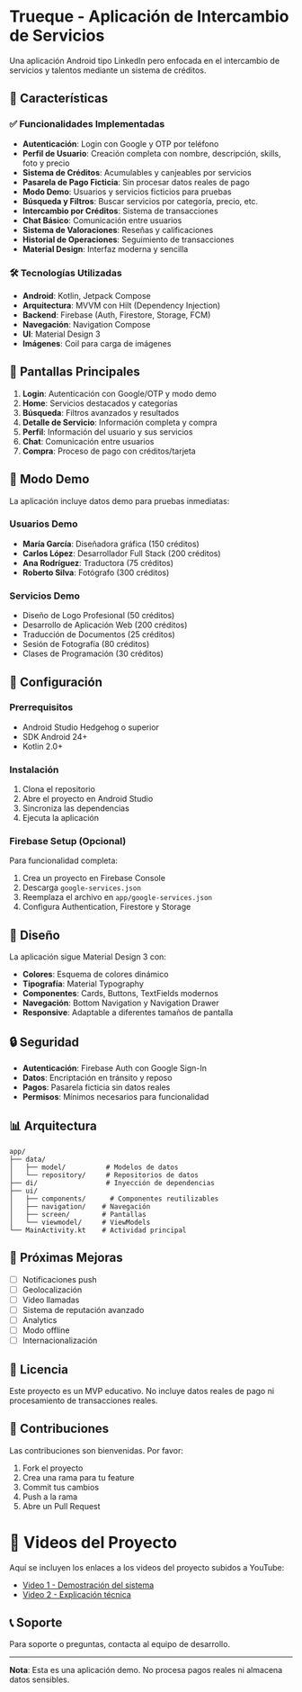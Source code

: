 # Trueque - Aplicación de Intercambio de Servicios

Una aplicación Android tipo LinkedIn pero enfocada en el intercambio de servicios y talentos mediante un sistema de créditos.

## 🚀 Características

### ✅ Funcionalidades Implementadas

- **Autenticación**: Login con Google y OTP por teléfono
- **Perfil de Usuario**: Creación completa con nombre, descripción, skills, foto y precio
- **Sistema de Créditos**: Acumulables y canjeables por servicios
- **Pasarela de Pago Ficticia**: Sin procesar datos reales de pago
- **Modo Demo**: Usuarios y servicios ficticios para pruebas
- **Búsqueda y Filtros**: Buscar servicios por categoría, precio, etc.
- **Intercambio por Créditos**: Sistema de transacciones
- **Chat Básico**: Comunicación entre usuarios
- **Sistema de Valoraciones**: Reseñas y calificaciones
- **Historial de Operaciones**: Seguimiento de transacciones
- **Material Design**: Interfaz moderna y sencilla

### 🛠 Tecnologías Utilizadas

- **Android**: Kotlin, Jetpack Compose
- **Arquitectura**: MVVM con Hilt (Dependency Injection)
- **Backend**: Firebase (Auth, Firestore, Storage, FCM)
- **Navegación**: Navigation Compose
- **UI**: Material Design 3
- **Imágenes**: Coil para carga de imágenes

## 📱 Pantallas Principales

1. **Login**: Autenticación con Google/OTP y modo demo
2. **Home**: Servicios destacados y categorías
3. **Búsqueda**: Filtros avanzados y resultados
4. **Detalle de Servicio**: Información completa y compra
5. **Perfil**: Información del usuario y sus servicios
6. **Chat**: Comunicación entre usuarios
7. **Compra**: Proceso de pago con créditos/tarjeta

## 🎯 Modo Demo

La aplicación incluye datos demo para pruebas inmediatas:

### Usuarios Demo
- **María García**: Diseñadora gráfica (150 créditos)
- **Carlos López**: Desarrollador Full Stack (200 créditos)
- **Ana Rodríguez**: Traductora (75 créditos)
- **Roberto Silva**: Fotógrafo (300 créditos)

### Servicios Demo
- Diseño de Logo Profesional (50 créditos)
- Desarrollo de Aplicación Web (200 créditos)
- Traducción de Documentos (25 créditos)
- Sesión de Fotografía (80 créditos)
- Clases de Programación (30 créditos)

## 🔧 Configuración

### Prerrequisitos
- Android Studio Hedgehog o superior
- SDK Android 24+
- Kotlin 2.0+

### Instalación
1. Clona el repositorio
2. Abre el proyecto en Android Studio
3. Sincroniza las dependencias
4. Ejecuta la aplicación

### Firebase Setup (Opcional)
Para funcionalidad completa:
1. Crea un proyecto en Firebase Console
2. Descarga `google-services.json`
3. Reemplaza el archivo en `app/google-services.json`
4. Configura Authentication, Firestore y Storage

## 🎨 Diseño

La aplicación sigue Material Design 3 con:
- **Colores**: Esquema de colores dinámico
- **Tipografía**: Material Typography
- **Componentes**: Cards, Buttons, TextFields modernos
- **Navegación**: Bottom Navigation y Navigation Drawer
- **Responsive**: Adaptable a diferentes tamaños de pantalla

## 🔒 Seguridad

- **Autenticación**: Firebase Auth con Google Sign-In
- **Datos**: Encriptación en tránsito y reposo
- **Pagos**: Pasarela ficticia sin datos reales
- **Permisos**: Mínimos necesarios para funcionalidad

## 📊 Arquitectura

```
app/
├── data/
│   ├── model/          # Modelos de datos
│   └── repository/     # Repositorios de datos
├── di/                 # Inyección de dependencias
├── ui/
│   ├── components/      # Componentes reutilizables
│   ├── navigation/    # Navegación
│   ├── screen/        # Pantallas
│   └── viewmodel/     # ViewModels
└── MainActivity.kt    # Actividad principal
```

## 🚀 Próximas Mejoras

- [ ] Notificaciones push
- [ ] Geolocalización
- [ ] Video llamadas
- [ ] Sistema de reputación avanzado
- [ ] Analytics
- [ ] Modo offline
- [ ] Internacionalización

## 📝 Licencia

Este proyecto es un MVP educativo. No incluye datos reales de pago ni procesamiento de transacciones reales.

## 🤝 Contribuciones

Las contribuciones son bienvenidas. Por favor:
1. Fork el proyecto
2. Crea una rama para tu feature
3. Commit tus cambios
4. Push a la rama
5. Abre un Pull Request

# 🎥 Videos del Proyecto

Aquí se incluyen los enlaces a los videos del proyecto subidos a YouTube:

- [Video 1 - Demostración del sistema](https://youtu.be/DGMCBAIcNDo)
- [Video 2 - Explicación técnica](https://youtu.be/I1FldTsz2HU)


## 📞 Soporte

Para soporte o preguntas, contacta al equipo de desarrollo.




---

**Nota**: Esta es una aplicación demo. No procesa pagos reales ni almacena datos sensibles.
